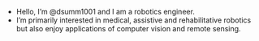 - Hello, I’m @dsumm1001 and I am a robotics engineer.
- I’m primarily interested in medical, assistive and rehabilitative robotics but also enjoy applications of computer vision and remote sensing. 
